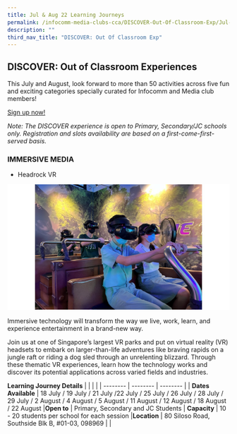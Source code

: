 ```yaml
---
title: Jul & Aug 22 Learning Journeys
permalink: /infocomm-media-clubs-cca/DISCOVER-Out-Of-Classroom-Exp/Jul-Aug-22
description: ""
third_nav_title: "DISCOVER: Out Of Classroom Exp"
---
```

## DISCOVER: Out of Classroom Experiences

This July and August, look forward to more than 50 activities across five fun and exciting categories specially curated for Infocomm and Media club members!

[Sign up now!]()

<i>Note: The DISCOVER experience is open to Primary, Secondary/JC schools only. Registration and slots availability are based on a first-come-first-served basis.</i>

### IMMERSIVE MEDIA
* Headrock VR

![](/images/Icmclub/HRVR1.jpg)

Immersive technology will transform the way we live, work, learn, and experience entertainment in a brand-new way. 

Join us at one of Singapore’s largest VR parks and put on virtual reality (VR) headsets to embark on larger-than-life adventures like braving rapids on a jungle raft or riding a dog sled through an unrelenting blizzard. Through these thematic VR experiences, learn how the technology works and discover its potential applications across varied fields and industries. 

**Learning Journey Details**
|  |  | |
| -------- | -------- | -------- |
| **Dates Available**     | 18 July / 19 July /  21 July /22 July / 25 July / 26 July / 28 July / 29 July / 2 August / 4 August / 5 August /   11 August / 12 August / 18 August /  22 August
|**Open to** | Primary, Secondary and JC Students 
| **Capacity** | 10 - 20 students per school for each session
|**Location** | 80 Siloso Road, Southside Blk B, #01-03, 098969 |
|
